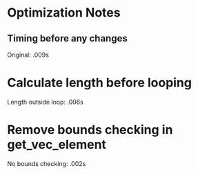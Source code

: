 # Optimization Notes

## Timing before any changes
Original:  .009s

# Calculate length before looping
Length outside loop: .006s

# Remove bounds checking in get_vec_element
No bounds checking: .002s
